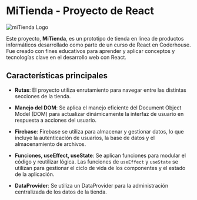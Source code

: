 # MiTienda - Proyecto de React

![miTienda Logo](link-a-tu-logo.png)

Este proyecto, **MiTienda**, es un prototipo de tienda en línea de productos informáticos desarrollado como parte de un curso de React en Coderhouse. Fue creado con fines educativos para aprender y aplicar conceptos y tecnologías clave en el desarrollo web con React.

## Características principales

- **Rutas**: El proyecto utiliza enrutamiento para navegar entre las distintas secciones de la tienda.

- **Manejo del DOM**: Se aplica el manejo eficiente del Document Object Model (DOM) para actualizar dinámicamente la interfaz de usuario en respuesta a acciones del usuario.

- **Firebase**: Firebase se utiliza para almacenar y gestionar datos, lo que incluye la autenticación de usuarios, la base de datos y el almacenamiento de archivos.

- **Funciones, useEffect, useState**: Se aplican funciones para modular el código y reutilizar lógica. Las funciones de `useEffect` y `useState` se utilizan para gestionar el ciclo de vida de los componentes y el estado de la aplicación.

- **DataProvider**: Se utiliza un DataProvider para la administración centralizada de los datos de la tienda.
